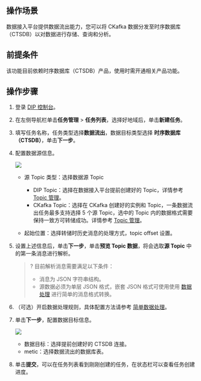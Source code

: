 ## 操作场景

数据接入平台提供数据流出能力，您可以将 CKafka 数据分发至时序数据库（CTSDB）以对数据进行存储、查询和分析。

## 前提条件

该功能目前依赖时序数据库（CTSDB）产品，使用时需开通相关产品功能。

## 操作步骤

1. 登录 [DIP 控制台](https://console.cloud.tencent.com/ckafka/datahub-overview)。

2. 在左侧导航栏单击**任务管理** > **任务列表**，选择好地域后，单击**新建任务**。

3. 填写任务名称，任务类型选择**数据流出**，数据目标类型选择 **时序数据库（CTSDB）**，单击**下一步**。

4. 配置数据源信息。

   ![](https://qcloudimg.tencent-cloud.cn/raw/f8b47026ccb8b0982605b59d7b926f5b.png)

   - 源 Topic 类型：选择数据源 Topic
     - DIP Topic：选择在数据接入平台提前创建好的 Topic，详情参考 [Topic 管理]()。
     - CKafka Topic：选择在 CKafka 创建好的实例和 Topic，一条数据流出任务最多支持选择 5 个源 Topic，选中的 Topic 内的数据格式需要保持一致方可转储成功。详情参考 [Topic 管理](https://cloud.tencent.com/document/product/597/73566)。

   - 起始位置：选择转储时历史消息的处理方式，topic offset 设置。

5. 设置上述信息后，单击**下一步**，单击**预览 Topic 数据**，将会选取**源 Topic** 中的第一条消息进行解析。

   >? 目前解析消息需要满足以下条件：
   >
   >- 消息为 JSON 字符串结构。
   >- 源数据必须为单层 JSON 格式，嵌套 JSON 格式可使用使用 [数据处理]() 进行简单的消息格式转换。 

6. （可选）开启数据处理规则，具体配置方法请参考 [简单数据处理]()。

7. 单击**下一步**，配置数据目标信息。

   ![](https://qcloudimg.tencent-cloud.cn/raw/24b9d06e7d275de0358b99f62809090d.png)

   - 数据目标：选择提前创建好的 CTSDB 连接。
   - metic：选择数据流出的数据库表。

8. 单击**提交**，可以在任务列表看到刚刚创建的任务，在状态栏可以查看任务创建进度。




